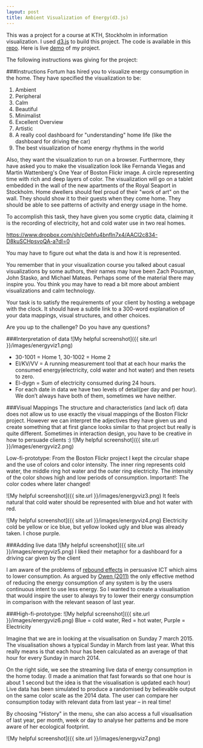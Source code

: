 ```yaml
---
layout: post
title: Ambient Visualization of Energy(d3.js)
---
```




This was a project for a course at KTH, Stockholm in information visualization. I used [d3.js](http://d3js.org) to build this project. The code is available in this [repo](https://github.com/EvertLagerberg/Ambient-Visualization-of-Energy). Here is live [demo](http://evertlagerberg.github.io/Ambient-Visualization-of-Energy/) of my project. 

The following instructions was giving for the project:

###Instructions
Fortum has hired you to visualize energy consumption in the home. They have specified the visualization to be:

1. Ambient
2. Peripheral
3. Calm
4. Beautiful
5. Minimalist
6. Excellent Overview
7. Artistic
8. A really cool dashboard for "understanding" home life (like the dashboard for driving the car)
9. The best visualization of home energy rhythms in the world

Also, they want the visualization to run on a browser. Furthermore, they have asked you to make the visualization look like Fernanda Viegas and Martin Wattenberg's One Year of Boston Flickr image. A circle representing time with rich and deep layers of color. The visualization will go on a tablet embedded in the wall of the new apartments of the Royal Seaport in Stockholm. Home dwellers should feel proud of their "work of art" on the wall. They should show it to their guests when they come home. They should be able to see patterns of activity and energy usage in the home.

To accomplish this task, they have given you some cryptic data, claiming it is the recording of electricity, hot and cold water use in two real homes.

https://www.dropbox.com/sh/c0ehfu4bnfln7x4/AACI2c834-D8kuSCHpsvoQA-a?dl=0

You may have to figure out what the data is and how it is represented.

You remember that in your visualization course you talked about casual visualizations by some authors, their names may have been Zach Pousman, John Stasko, and Michael Mateas. Perhaps some of the material there may inspire you. You think you may have to read a bit more about ambient visualizations and calm technology.

Your task is to satisfy the requirements of your client by hosting a webpage with the clock. It should have a subtle link to a 300-word explanation of your data mappings, visual structures, and other choices.

Are you up to the challenge? Do you have any questions?

###Interpretation of data
![My helpful screenshot]({{ site.url }}/images/energyviz1.png)

- 30-1001 = Home 1, 30-1002 = Home 2
- El/KV/VV = A running measurement tool that at each hour marks the consumed energy(electricity, cold water and hot water) and then resets to zero.
- El-dygn = Sum of electricity consumed during 24 hours.
- For each date in data we have two levels of detail(per day and per hour). We don’t always have both of them, sometimes we have neither.

###Visual Mappings
The structure and characteristics (and lack of) data does not allow us to use exactly the visual mappings of the Boston Flickr project. However we can interpret the adjectives they have given us and create something that at first glance looks similar to that project but really is quite different. Sometimes in interaction design, you have to be creative in how to persuade clients :)
![My helpful screenshot]({{ site.url }}/images/energyviz2.png) 

Low-fi-prototype: From the Boston Flickr project I kept the circular shape and the use of colors and color intensity. The inner ring represents cold water, the middle ring hot water and the outer ring electricity. The intensity of the color shows high and low periods of consumption. Important!: The color codes where later changed!

![My helpful screenshot]({{ site.url }}/images/energyviz3.png)
It feels natural that cold water should be represented with blue and hot water with red.

![My helpful screenshot]({{ site.url }}/images/energyviz4.png)
Electricity cold be yellow or ice blue, but yellow looked ugly and blue was already taken. I chose purple.

###Adding live data
![My helpful screenshot]({{ site.url }}/images/energyviz5.png) 
I liked their metaphor for a dashboard for a driving car given by the client

I am aware of the problems of [rebound effects](http://enviroinfo.eu/sites/default/files/pdfs/vol7574/0013.pdf) in persuasive ICT which aims to lower consumption. As argued by [Owen (2011)](https://www.youtube.com/watch?v=2S1mPOWRsSc) the only effective method of reducing the energy consumption of any system is by the users continuous intent to use less energy. So I wanted to create a visualisation that would inspire the user to always try to lower their energy consumption in comparison with the relevant season of last year.

###High-fi-prototype:
![My helpful screenshot]({{ site.url }}/images/energyviz6.png) 
Blue = cold water, Red = hot water, Purple = Electricity

Imagine that we are in looking at the visualisation on Sunday 7 march 2015. The visualisation shows a typical Sunday in March from last year. What this really means is that each hour has been calculated as an average of that hour for every Sunday in march 2014.

On the right side, we see the streaming live data of energy consumption in the home today. (I made a animation that fast forwards so that one hour is about 1 second but the idea is that the visualisation is updated each hour) Live data has been simulated to produce a randomised by believable output on the same color scale as the 2014 data. The user can compare her consumption today with relevant data from last year – in real time! 

By choosing "History" in the menu, she can also access a full visualisation of last year, per month, week or day to analyse her patterns and be more aware of her ecological footprint.

![My helpful screenshot]({{ site.url }}/images/energyviz7.png) 
